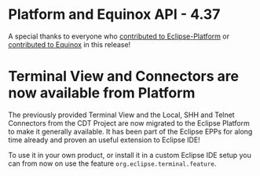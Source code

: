 # Platform and Equinox API - 4.37

A special thanks to everyone who [contributed to Eclipse-Platform](acknowledgements.md#eclipse-platform) or [contributed to Equinox](acknowledgements.md#equinox) in this release!

<!--
---
## Platform Changes
-->
# Terminal View and Connectors are now available from Platform

The previously provided Terminal View and the Local, SHH and Telnet Connectors from the CDT Project are now migrated to the Eclipse Platform to make it generally available.
It has been part of the Eclipse EPPs for along time already and proven an useful extension to Eclipse IDE!

To use it in your own product, or install it in a custom Eclipse IDE setup you can from now on use the feature `org.eclipse.terminal.feature`.

<!--
---
## SWT Changes
-->
